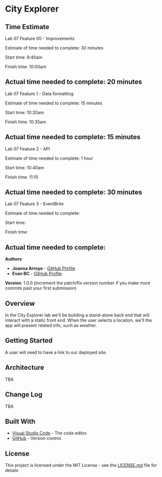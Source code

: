 # City Explorer

## Time Estimate

Lab 07 Feature 00 - Improvements

Estimate of time needed to complete: 30 minutes

Start time: 9:40am

Finish time: 10:00am

Actual time needed to complete: 20 minutes
-----
Lab 07 Feature 1 - Data formatting

Estimate of time needed to complete: 15 minutes

Start time: 10:20am

Finish time: 10:35am

Actual time needed to complete: 15 minutes
-----
Lab 07 Feature 2 - API

Estimate of time needed to complete: 1 hour

Start time: 10:40am

Finish time: 11:10

Actual time needed to complete: 30 minutes
-----
Lab 07 Feature 3 - EventBrite

Estimate of time needed to complete: 

Start time: 

Finish time: 

Actual time needed to complete: 
-----


**Authors**

* **Joanna Arroyo** - [GitHub Profile](https://github.com/joannaarroyo)
* **Evan BC** - [GitHub Profile](https://github.com/EvanBC1)

**Version**: 1.0.0 (increment the patch/fix version number if you make more commits past your first submission)

## Overview
In the City Explorer lab we'll be building a stand-alone back end that will interact with a static front end. When the user selects a location, we'll the app will present related info, such as weather. 

## Getting Started
A user will need to have a link to our deployed site. 

## Architecture
TBA

## Change Log
TBA

## Built With

* [Visual Studio Code](https://code.visualstudio.com/) - The code editor.
* [GitHub](https://github.com/) -  Version control.


## License

This project is licensed under the MIT License - see the [LICENSE.md](LICENSE.md) file for details